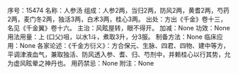 序号：15474
名称：人参汤
组成：人参2两，当归2两，防风2两，黄耆2两，芍药2两，麦门冬2两，独活3两，白术3两，桂心3两。
出处：方出《千金》卷十三，名见《千金翼》卷十六。
主治：风眩屋转，眼不得开。
加减：None
功效：None
用法用量：上 (口父)咀，以水1斗，煮取3升，分3服。
制备方法：None
临床应用：None
各家论述：《千金方衍义》：方合保元、生脉、四君、四物、建中等方，平调津液血气，兼取独活、防风透入参、耆、归、芍剂中，并赖桂心以行其势，允为虚风眩晕之神丹也。
用药禁忌：None
附注：None
